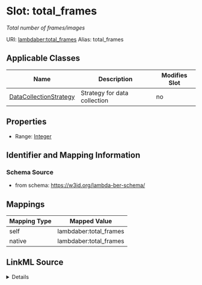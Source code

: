 

# Slot: total_frames 


_Total number of frames/images_





URI: [lambdaber:total_frames](https://w3id.org/lambda-ber-schema/total_frames)
Alias: total_frames

<!-- no inheritance hierarchy -->





## Applicable Classes

| Name | Description | Modifies Slot |
| --- | --- | --- |
| [DataCollectionStrategy](DataCollectionStrategy.md) | Strategy for data collection |  no  |






## Properties

* Range: [Integer](Integer.md)




## Identifier and Mapping Information






### Schema Source


* from schema: https://w3id.org/lambda-ber-schema/




## Mappings

| Mapping Type | Mapped Value |
| ---  | ---  |
| self | lambdaber:total_frames |
| native | lambdaber:total_frames |




## LinkML Source

<details>
```yaml
name: total_frames
description: Total number of frames/images
from_schema: https://w3id.org/lambda-ber-schema/
rank: 1000
alias: total_frames
owner: DataCollectionStrategy
domain_of:
- DataCollectionStrategy
range: integer

```
</details>